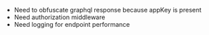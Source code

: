 - Need to obfuscate graphql response because appKey is present
- Need authorization middleware
- Need logging for endpoint performance
